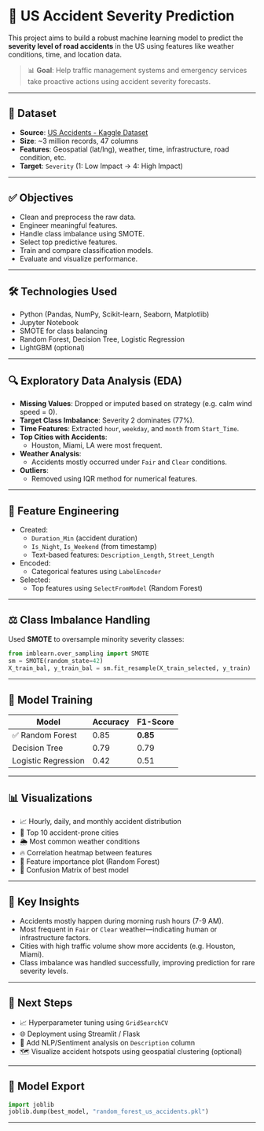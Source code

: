 # 🚗 US Accident Severity Prediction

This project aims to build a robust machine learning model to predict the **severity level of road accidents** in the US using features like weather conditions, time, and location data.

> 📊 **Goal**: Help traffic management systems and emergency services take proactive actions using accident severity forecasts.

---

## 📁 Dataset

- **Source**: [US Accidents - Kaggle Dataset](https://www.kaggle.com/datasets/sobhanmoosavi/us-accidents/code)
- **Size**: ~3 million records, 47 columns
- **Features**: Geospatial (lat/lng), weather, time, infrastructure, road condition, etc.
- **Target**: `Severity` (1: Low Impact → 4: High Impact)

---

## ✅ Objectives

- Clean and preprocess the raw data.
- Engineer meaningful features.
- Handle class imbalance using SMOTE.
- Select top predictive features.
- Train and compare classification models.
- Evaluate and visualize performance.

---

## 🛠️ Technologies Used

- Python (Pandas, NumPy, Scikit-learn, Seaborn, Matplotlib)
- Jupyter Notebook
- SMOTE for class balancing
- Random Forest, Decision Tree, Logistic Regression
- LightGBM (optional)

---

## 🔍 Exploratory Data Analysis (EDA)

- **Missing Values**: Dropped or imputed based on strategy (e.g. calm wind speed = 0).
- **Target Class Imbalance**: Severity 2 dominates (77%).
- **Time Features**: Extracted `hour`, `weekday`, and `month` from `Start_Time`.
- **Top Cities with Accidents**:
  - Houston, Miami, LA were most frequent.
- **Weather Analysis**:
  - Accidents mostly occurred under `Fair` and `Clear` conditions.
- **Outliers**:
  - Removed using IQR method for numerical features.

---

## 🧠 Feature Engineering

- Created:
  - `Duration_Min` (accident duration)
  - `Is_Night`, `Is_Weekend` (from timestamp)
  - Text-based features: `Description_Length`, `Street_Length`
- Encoded:
  - Categorical features using `LabelEncoder`
- Selected:
  - Top features using `SelectFromModel` (Random Forest)

---

## ⚖️ Class Imbalance Handling

Used **SMOTE** to oversample minority severity classes:
```python
from imblearn.over_sampling import SMOTE
sm = SMOTE(random_state=42)
X_train_bal, y_train_bal = sm.fit_resample(X_train_selected, y_train)
````

---

## 🤖 Model Training

| Model               | Accuracy | F1-Score |
| ------------------- | -------- | -------- |
| ✅ Random Forest     | 0.85     | **0.85** |
| Decision Tree       | 0.79     | 0.79     |
| Logistic Regression | 0.42     | 0.51     |

---

## 📊 Visualizations

* 📈 Hourly, daily, and monthly accident distribution
* 📍 Top 10 accident-prone cities
* 🌦️ Most common weather conditions
* 🔥 Correlation heatmap between features
* 🎯 Feature importance plot (Random Forest)
* 🧾 Confusion Matrix of best model

---

## 🧠 Key Insights

* Accidents mostly happen during morning rush hours (7-9 AM).
* Most frequent in `Fair` or `Clear` weather—indicating human or infrastructure factors.
* Cities with high traffic volume show more accidents (e.g. Houston, Miami).
* Class imbalance was handled successfully, improving prediction for rare severity levels.

---

## 🧪 Next Steps

* 📈 Hyperparameter tuning using `GridSearchCV`
* 🌐 Deployment using Streamlit / Flask
* 🧠 Add NLP/Sentiment analysis on `Description` column
* 🗺️ Visualize accident hotspots using geospatial clustering (optional)

---

## 💾 Model Export

```python
import joblib
joblib.dump(best_model, "random_forest_us_accidents.pkl")
```

---

